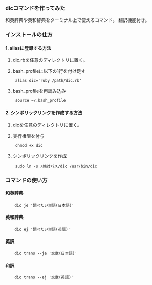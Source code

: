 ### dicコマンドを作ってみた

和英辞典や英和辞典をターミナル上で使えるコマンド。
翻訳機能付き。

### インストールの仕方

#### 1. aliasに登録する方法
1. dic.rbを任意のディレクトリに置く。
2. bash_profileに以下の1行を付け足す
		
		alias dic='ruby /path/dic.rb'
3. bash_profileを再読み込み
		
		source ~/.bash_profile
		
#### 2. シンボリックリンクを作成する方法
1. dicを任意のディレクトリに置く。
2. 実行権限を付与
		
		chmod +x dic
3. シンボリックリンクを作成

		sudo ln -s /絶対パス/dic /usr/bin/dic
		
### コマンドの使い方
#### 和英辞典
		dic je '調べたい単語(日本語)'

#### 英和辞典
		dic ej '調べたい単語(英語)'
#### 英訳
		dic trans --je '文章(日本語)'
#### 和訳
		dic trans --ej '文章(英語)'
